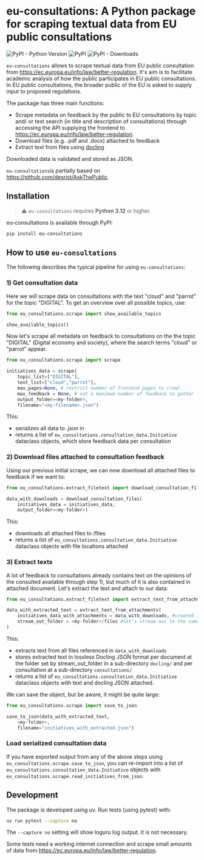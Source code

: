 # eu-consultations: A Python package for scraping textual data from EU public consultations

![PyPI - Python Version](https://img.shields.io/pypi/pyversions/eu-consultations)
![PyPI](https://img.shields.io/pypi/v/eu-consultations?label=pypi%20package)
![PyPI - Downloads](https://img.shields.io/pypi/dm/eu-consultations)

`eu-consultations` allows to scrape textual data from EU public consultation from https://ec.europa.eu/info/law/better-regulation. It's aim is to facilitate academic analysis of how the public participates in EU public consultations. In EU public consultations, the broader public of the EU is asked to supply input to proposed regulations.

The package has three main functions:

- Scrape metadata on feedback by the public to EU consultations by topic and/ or text search (in title and description of consultations) through accessing the API supplying the frontend to https://ec.europa.eu/info/law/better-regulation.
- Download files (e.g. .pdf and .docx) attached to feedback
- Extract text from files using [docling](https://github.com/docling-project/docling)

Downloaded data is validated and stored as JSON.

`eu-consultations`is partially based on https://github.com/desrist/AskThePublic.

## Installation

> ⚠️ `eu-consultations` requires **Python 3.12** or higher.

eu-consultations is available through PyPI:

```bash
pip install eu-consultations
```

## How to use `eu-consultations`

The following describes the typical pipeline for using `eu-consultations`:

### 1) Get consultation data

Here we will scrape data on consultations with the text "cloud" and "parrot" for the topic "DIGITAL". To get an overview over all possible topics, use:

```python
from eu_consultations.scrape import show_available_topics

show_available_topics()
```

Now let's scrape all metadata on feedback to consultations on the the topic "DIGITAL" (Digital economy and society), where the search terms "cloud" or "parrot" appear.

```python
from eu_consultations.scrape import scrape

initiatives_data = scrape(
    topic_list=["DIGITAL"],
    text_list=["cloud","parrot"],
    max_pages=None, # restrict number of frontend pages to crawl
    max_feedback = None, # set a maximum number of feedback to gather
    output_folder=<my-folder>,
    filename="<my-filename>.json")
```

This:
- serializes all data to <my-filename>.json in <my-folder>
- returns a list of `eu_consultations.consultation_data.Initiative` dataclass objects, which store feedback data per consultation

### 2) Download files attached to consultation feedback

Using our previous initial scrape, we can now download all attached files to feedback if we want to:

```python
from eu_consultations.extract_filetext import download_consultation_files

data_with_downloads = download_consultation_files(
    initiatives_data = initiatives_data,
    output_folder=<my-folder>)
```

This:
- downloads all attached files to <my-folder>/files
- returns a list of `eu_consultations.consultation_data.Initiative` dataclass objects with file locations attached

### 3) Extract texts

A lot of feedback to consultations already contains text on the opinions of the consulted available through step 1), but much of it is also contained in attached document. Let's extract the text and attach to our data:

```python
from eu_consultations.extract_filetext import extract_text_from_attachments

data_with_extracted_text = extract_text_from_attachments(
    initiatives_data_with_attachments = data_with_downloads, #created in step 2)
    stream_out_folder = <my-folder>/files #let's stream out to the same location as files
)
```

This:
- extracts text from all files referenced in `data_with_downloads`
- stores extracted text in lossless Docling JSON format per document at the folder set by stream_out_folder in a sub-directory `docling/` and per consultation at a sub-directory `consultations/`
- returns a list of `eu_consultations.consultation_data.Initiative` dataclass objects with text and docling JSON attached.

We can save the object, but be aware, it might be quite large:

```python
from eu_consultations.scrape import save_to_json

save_to_json(data_with_extracted_text, 
    <my-folder>, 
    filename="initiatives_with_extracted.json")
```

### Load serialized consultation data

If you have exported output from any of the above steps using `eu_consultations.scrape.save_to_json`, you can re-import into a list of `eu_consultations.consultation_data.Initiative` objects with `eu_consultations.scrape.read_initiatives_from_json`.

## Development

The package is developed using uv. Run tests (using pytest) with:

```bash
uv run pytest --capture no
```

The `--capture no` setting will show loguru log output. It is not necessary.

Some tests need a working internet connection and scrape small amounts of data from https://ec.europa.eu/info/law/better-regulation.